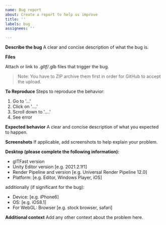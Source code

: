 ```yaml
---
name: Bug report
about: Create a report to help us improve
title: ''
labels: bug
assignees: ''

---
```


**Describe the bug**
A clear and concise description of what the bug is.

**Files**

Attach or link to *.gltf/*.glb files that trigger the bug.

> Note: You have to ZIP archive them first in order for GitHub to accept the upload.

**To Reproduce**
Steps to reproduce the behavior:
1. Go to '...'
2. Click on '....'
3. Scroll down to '....'
4. See error

**Expected behavior**
A clear and concise description of what you expected to happen.

**Screenshots**
If applicable, add screenshots to help explain your problem.

**Desktop (please complete the following information):**
 - glTFast version
 - Unity Editor version [e.g. 2021.2.1f1]
 - Render Pipeline and version [e.g. Universal Render Pipeline 12.0]
 - Platform: [e.g. Editor, Windows Player, iOS]
 
additionally (if significant for the bug):

 - Device: [e.g. iPhone6]
 - OS: [e.g. iOS8.1]
 - For WebGL: Browser [e.g. stock browser, safari]

**Additional context**
Add any other context about the problem here.
